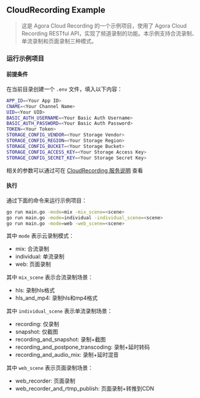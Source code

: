 ## CloudRecording Example

> 这是 Agora Cloud Recording 的一个示例项目，使用了 Agora Cloud Recording RESTful API，实现了频道录制的功能。本示例支持合流录制、单流录制和页面录制三种模式。

### 运行示例项目

#### 前提条件

在当前目录创建一个 `.env` 文件，填入以下内容：

```bash
APP_ID=<Your App ID>
CNAME=<Your Channel Name>
UID=<Your UID>
BASIC_AUTH_USERNAME=<Your Basic Auth Username>
BASIC_AUTH_PASSWORD=<Your Basic Auth Password>
TOKEN=<Your Token>
STORAGE_CONFIG_VENDOR=<Your Storage Vendor>
STORAGE_CONFIG_REGION=<Your Storage Region>
STORAGE_CONFIG_BUCKET=<Your Storage Bucket>
STORAGE_CONFIG_ACCESS_KEY=<Your Storage Access Key>
STORAGE_CONFIG_SECRET_KEY=<Your Storage Secret Key>
```
相关的参数可以通过可在 [CloudRecording 服务说明](../../services/cloudrecording/README.md) 查看

#### 执行

通过下面的命令来运行示例项目：

```bash
go run main.go -mode=mix -mix_scene=<scene>
go run main.go -mode=individual -individual_scene=<scene>
go run main.go -mode=web -web_scene=<scene>
```

其中 `mode` 表示云录制模式：
* mix: 合流录制
* individual: 单流录制
* web: 页面录制

其中 `mix_scene` 表示合流录制场景：
* hls: 录制hls格式
* hls_and_mp4: 录制hls和mp4格式

其中 `individual_scene` 表示单流录制场景：
* recording: 仅录制
* snapshot: 仅截图
* recording_and_snapshot: 录制+截图
* recording_and_postpone_transcoding: 录制+延时转码
* recording_and_audio_mix: 录制+延时混音

其中 `web_scene` 表示页面录制场景：
* web_recorder: 页面录制
* web_recorder_and_rtmp_publish: 页面录制+转推到CDN
